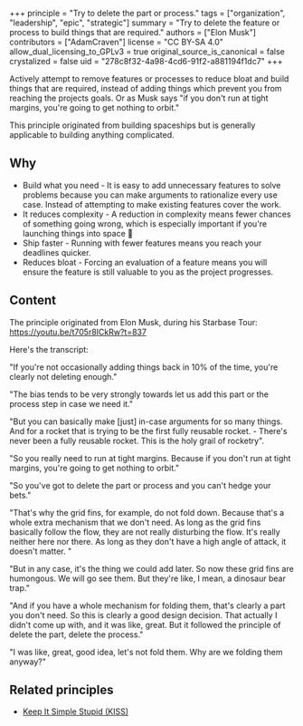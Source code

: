 +++
principle = "Try to delete the part or process."
tags = ["organization", "leadership", "epic", "strategic"]
summary = "Try to delete the feature or process to build things that are required."
authors = ["Elon Musk"]
contributors = ["AdamCraven"]
license = "CC BY-SA 4.0"
allow_dual_licensing_to_GPLv3 = true
original_source_is_canonical = false
crystalized = false
uid = "278c8f32-4a98-4cd6-91f2-a881194f1dc7"
+++

Actively attempt to remove features or processes to reduce bloat and build things that are required, instead of adding things which prevent you from reaching the projects goals. Or as Musk says "if you don't run at tight margins, you're going to get nothing to orbit."

This principle originated from building spaceships but is generally applicable to building anything complicated.

## Why

* Build what you need - It is easy to add unnecessary features to solve problems because you can make arguments to rationalize every use case. Instead of attempting to make existing features cover the work.
* It reduces complexity - A reduction in complexity means fewer chances of something going wrong, which is especially important if you're launching things into space 🚀
* Ship faster - Running with fewer features means you reach your deadlines quicker.
* Reduces bloat - Forcing an evaluation of a feature means you will ensure the feature is still valuable to you as the project progresses.

## Content

The principle originated from Elon Musk, during his Starbase Tour: https://youtu.be/t705r8ICkRw?t=837

Here's the transcript:

"If you're not occasionally adding things back in 10% of the time, you're clearly not deleting enough."

"The bias tends to be very strongly towards let us add this part or the process step in case we need it."

"But you can basically make [just] in-case arguments for so many things. And for a rocket that is trying to be the first fully reusable rocket.  - There's never been a fully reusable rocket. This is the holy grail of rocketry".

"So you really need to run at tight margins. Because if you don't run at tight margins, you're going to get nothing to orbit."

"So you've got to delete the part or process and you can't hedge your bets."

"That's why the grid fins, for example, do not fold down. Because that's a whole extra mechanism that we don't need. As long as the grid fins basically follow the flow, they are not really disturbing the flow. It's really neither here nor there. As long as they don't have a high angle of attack, it doesn't matter. "

"But in any case, it's the thing we could add later. So now these grid fins are humongous. We will go see them. But they're like, I mean, a dinosaur bear trap."

"And if you have a whole mechanism for folding them, that's clearly a part you don't need. So this is clearly a good design decision. That actually I didn't come up with, and it was like, great.
But it followed the principle of delete the part, delete the process."

"I was like, great, good idea, let's not fold them. Why are we folding them anyway?"

## Related principles

* [Keep It Simple Stupid (KISS)](https://principles.dev/p/keep-it-simple-stupid-kiss/)
